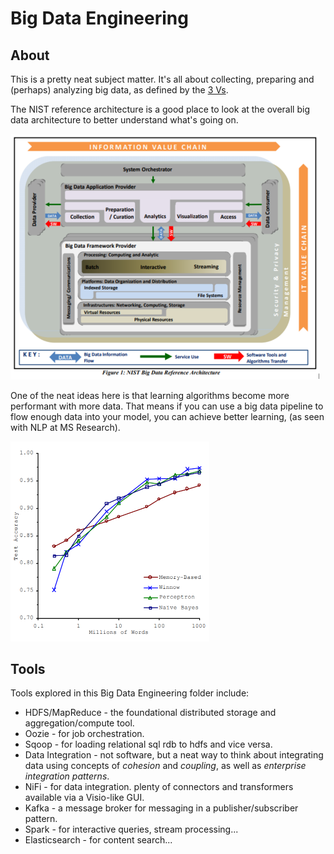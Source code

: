 # Big Data Engineering

## About

This is a pretty neat subject matter. It's all about collecting, preparing and (perhaps) analyzing big data, as defined by the [3 Vs](https://github.com/garthmortensen/data/blob/master/Big%20Data/Engineering/notes/01_Intro_to_Big_Data.md#three-vs-of-big-data).

The NIST reference architecture is a good place to look at the overall big data architecture to better understand what's going on.

<img src="./notes/images/NIST.png" alt="NIST" style="zoom:50%;" />

One of the neat ideas here is that learning algorithms become more performant with more data. That means if you can use a big data pipeline to flow enough data into your model, you can achieve better learning, (as seen with NLP at MS Research).

<img src="./notes/images/learning.png" alt="NIST" style="zoom:50%;" />

## Tools

Tools explored in this Big Data Engineering folder include:

- HDFS/MapReduce - the foundational distributed storage and aggregation/compute tool.
- Oozie - for job orchestration.
- Sqoop - for loading relational sql rdb to hdfs and vice versa.
- Data Integration - not software, but a neat way to think about integrating data using concepts of *cohesion* and *coupling*, as well as *enterprise integration patterns*.
- NiFi - for data integration. plenty of connectors and transformers available via a Visio-like GUI.
- Kafka - a message broker for messaging in a publisher/subscriber pattern.
- Spark - for interactive queries, stream processing...
- Elasticsearch - for content search...



